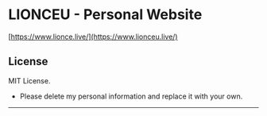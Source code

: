 # LIONCEU - Personal Website

[https://www.lionce.live/](https://www.lionceu.live/)

## License

MIT License.

- Please delete my personal information and replace it with your own.


---
